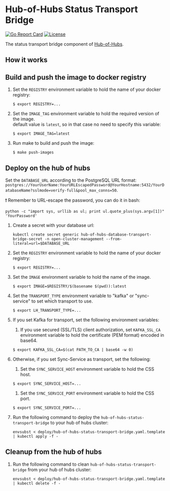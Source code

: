 [comment]: # ( Copyright Contributors to the Open Cluster Management project )

# Hub-of-Hubs Status Transport Bridge

[![Go Report Card](https://goreportcard.com/badge/github.com/open-cluster-management/hub-of-hubs-status-transport-bridge)](https://goreportcard.com/report/github.com/open-cluster-management/hub-of-hubs-status-transport-bridge)
[![License](https://img.shields.io/github/license/open-cluster-management/hub-of-hubs-status-transport-bridge)](/LICENSE)

The status transport bridge component of [Hub-of-Hubs](https://github.com/open-cluster-management/hub-of-hubs).

## How it works

## Build and push the image to docker registry

1.  Set the `REGISTRY` environment variable to hold the name of your docker registry:
    ```
    $ export REGISTRY=...
    ```
    
1.  Set the `IMAGE_TAG` environment variable to hold the required version of the image.  
    default value is `latest`, so in that case no need to specify this variable:
    ```
    $ export IMAGE_TAG=latest
    ```
    
1.  Run make to build and push the image:
    ```
    $ make push-images
    ```

## Deploy on the hub of hubs

Set the `DATABASE_URL` according to the PostgreSQL URL format: `postgres://YourUserName:YourURLEscapedPassword@YourHostname:5432/YourDatabaseName?sslmode=verify-full&pool_max_conns=50`.

:exclamation: Remember to URL-escape the password, you can do it in bash:

```
python -c "import sys, urllib as ul; print ul.quote_plus(sys.argv[1])" 'YourPassword'
```

1.  Create a secret with your database url:

    ```
    kubectl create secret generic hub-of-hubs-database-transport-bridge-secret -n open-cluster-management --from-literal=url=$DATABASE_URL
    ```

1.  Set the `REGISTRY` environment variable to hold the name of your docker registry:
    ```
    $ export REGISTRY=...
    ```
    
1.  Set the `IMAGE` environment variable to hold the name of the image.

    ```
    $ export IMAGE=$REGISTRY/$(basename $(pwd)):latest
    ```

1. Set the `TRANSPORT_TYPE` environment variable to "kafka" or "sync-service" to set which transport to use.
    ```
    $ export LH_TRANSPORT_TYPE=...
    ```

1. If you set Kafka for transport, set the following environment variables:

    1. If you use secured (SSL/TLS) client authorization, set `KAFKA_SSL_CA` environment variable to hold the
       certificate (PEM format) encoded in base64.
    ```
    $ export KAFKA_SSL_CA=$(cat PATH_TO_CA | base64 -w 0)
    ```

1. Otherwise, if you set Sync-Service as transport, set the following:

    1. Set the `SYNC_SERVICE_HOST` environment variable to hold the CSS host.
     ```
    $ export SYNC_SERVICE_HOST=...
    ```

    1. Set the `SYNC_SERVICE_PORT` environment variable to hold the CSS port.
    ```
    $ export SYNC_SERVICE_PORT=...
    ```
    
1.  Run the following command to deploy the `hub-of-hubs-status-transport-bridge` to your hub of hubs cluster:  
    ```
    envsubst < deploy/hub-of-hubs-status-transport-bridge.yaml.template | kubectl apply -f -
    ```
    
## Cleanup from the hub of hubs
    
1.  Run the following command to clean `hub-of-hubs-status-transport-bridge` from your hub of hubs cluster:  
    ```
    envsubst < deploy/hub-of-hubs-status-transport-bridge.yaml.template | kubectl delete -f -
    ```
